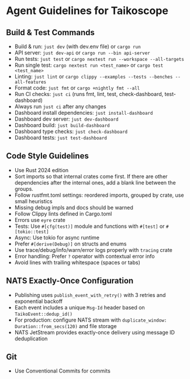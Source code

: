 # Agent Guidelines for Taikoscope

## Build & Test Commands
- Build & run: `just dev` (with dev.env file) or `cargo run`
- API server: `just dev-api` or `cargo run --bin api-server`
- Run tests: `just test` or `cargo nextest run --workspace --all-targets`
- Run single test: `cargo nextest run <test_name>` or `cargo test <test_name>`
- Linting: `just lint` or `cargo clippy --examples --tests --benches --all-features`
- Format code: `just fmt` or `cargo +nightly fmt --all`
- Run CI checks: `just ci` (runs fmt, lint, test, check-dashboard, test-dashboard)
- Always run `just ci` after any changes
- Dashboard install dependencies: `just install-dashboard`
- Dashboard dev server: `just dev-dashboard`
- Dashboard build: `just build-dashboard`
- Dashboard type checks: `just check-dashboard`
- Dashboard tests: `just test-dashboard`

## Code Style Guidelines
- Use Rust 2024 edition
- Sort imports so that internal crates come first. If there are other
  dependencies after the internal ones, add a blank line between the groups.
- Follow rustfmt.toml settings: reordered imports, grouped by crate, use small heuristics
- Missing debug impls and docs should be warned
- Follow Clippy lints defined in Cargo.toml
- Errors use `eyre` crate
- Tests: Use `#[cfg(test)]` module and functions with `#[test]` or `#[tokio::test]`
- Async: Use tokio for async runtime
- Prefer `#[derive(Debug)]` on structs and enums
- Use trace/debug/info/warn/error logs properly with `tracing` crate
- Error handling: Prefer `?` operator with contextual error info
- Avoid lines with trailing whitespace (spaces or tabs)

## NATS Exactly-Once Configuration
- Publishing uses `publish_event_with_retry()` with 3 retries and exponential backoff
- Each event includes a unique `Msg-Id` header based on `TaikoEvent::dedup_id()`
- For production: configure NATS stream with `duplicate_window: Duration::from_secs(120)` and file storage
- NATS JetStream provides exactly-once delivery using message ID deduplication

## Git
- Use Conventional Commits for commits
